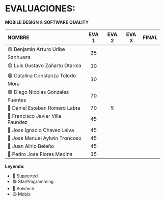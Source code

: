 # EVALUACIONES: 
**MOBILE DESIGN** & **SOFTWARE QUALITY**

| NOMBRE | EVA 1 | EVA 2 | EVA 3 | FINAL |
|:-------|:------:|:------:|:------:|:-----:|
| 🟡 Benjamin Arturo Uribe Sanhueza |35||||
| 🟡 Luis Gustavo Zañartu Otarola   |30||||
| 🟢 Catalina Constanza Toledo Mora |30||||
| 🟢 Diego Nicolas Gonzalez Fuentes |70||||
| 🔴 Daniel Esteban Romero Labra    |70|5|||
| 🔴 Francisco Javier Villa Faundez |45||||
| 🔴 Jose Ignacio Chavez Leiva      |45||||
| 🔵 Jose Manuel Aylwin Troncoso    |45||||
| 🔵 Juan Alirio Beleño             |45||||
| 🔵 Pedro Jose Flores Medina       |35||||

**Leyenda:**
- 🔴 Supported
- 🟢 StarProgramming
- 🔵 Solvtech
- 🟡 Mobix








